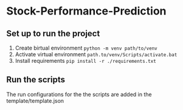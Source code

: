 # Stock-Performance-Prediction

## Set up to run the project
1. Create birtual environment
`python -m venv path/to/venv`
2. Activate virtual environment
`path.to/venv/Scripts/activate.bat`
3. Install requirements
`pip install -r ./requirements.txt`

## Run the scripts
The run configurations for the the scripts are added in the template/template.json